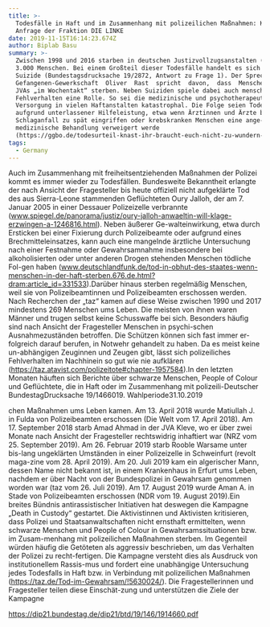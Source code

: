 ```yaml
---
title: >-
  Todesfälle in Haft und im Zusammenhang mit polizeilichen Maßnahmen: Kleine
  Anfrage der Fraktion DIE LINKE
date: 2019-11-15T16:14:23.674Z
author: Biplab Basu
summary: >-
  Zwischen 1998 und 2016 starben in deutschen Justizvollzugsanstalten (JVA) fast
  3.000 Menschen. Bei einem Großteil dieser Todesfälle handelt es sich um
  Suizide (Bundestagsdrucksache 19/2872, Antwort zu Frage 1). Der Sprecher der 
  Gefangenen-Gewerkschaft  Oliver  Rast  spricht  davon,  dass  Menschen  in
  JVAs „im Wochentakt“ sterben. Neben Suiziden spiele dabei auch menschli-ches
  Fehlverhalten eine Rolle. So sei die medizinische und psychotherapeuti-sche
  Versorgung in vielen Haftanstalten katastrophal. Die Folge seien Todesfäl-le
  aufgrund unterlassener Hilfeleistung, etwa wenn Ärztinnen und Ärzte bei ei-nem
  Schlaganfall zu spät eingriffen oder krebskranken Menschen eine ange-messene
  medizinische Behandlung verweigert werde
  (https://ggbo.de/todesurteil-knast-ihr-braucht-euch-nicht-zu-wundern-wenn-haeftlinge-sterben/).
tags:
  - Germany
---
```

Auch  im  Zusammenhang  mit  freiheitsentziehenden  Maßnahmen  der  Polizei kommt es immer wieder zu Todesfällen. Bundesweite Bekanntheit erlangte der nach Ansicht der Fragesteller bis heute offiziell nicht aufgeklärte Tod des aus Sierra-Leone stammenden Geflüchteten Oury Jalloh, der am 7. Januar 2005 in einer Dessauer Polizeizelle verbrannte (www.spiegel.de/panorama/justiz/oury-jalloh-anwaeltin-will-klage-erzwingen-a-1246816.html). Neben äußerer Ge-walteinwirkung, etwa durch Ersticken bei einer Fixierung durch Polizeibeamte oder aufgrund eines Brechmitteleinsatzes, kann auch eine mangelnde ärztliche Untersuchung nach einer Festnahme oder Gewahrsamnahme insbesondere bei alkoholisierten oder unter anderen Drogen stehenden Menschen tödliche Fol-gen haben (www.deutschlandfunk.de/tod-in-obhut-des-staates-wenn-menschen-in-der-haft-sterben.676.de.html?dram:article_id=331533).Darüber hinaus sterben regelmäßig Menschen, weil sie von Polizeibeamtinnen und Polizeibeamten erschossen werden. Nach Recherchen der „taz“ kamen auf diese Weise zwischen 1990 und 2017 mindestens 269 Menschen ums Leben. Die meisten von ihnen waren Männer und trugen selbst keine Schusswaffe bei sich. Besonders häufig sind nach Ansicht der Fragesteller Menschen in psychi-schen Ausnahmezuständen betroffen. Die Schützen können sich fast immer er-folgreich darauf berufen, in Notwehr gehandelt zu haben. Da es meist keine un-abhängigen Zeuginnen und Zeugen gibt, lässt sich polizeiliches Fehlverhalten im Nachhinein so gut wie nie aufklären (https://taz.atavist.com/polizeitote#chapter-1957584).In den letzten Monaten häuften sich Berichte über schwarze Menschen, People of Colour und Geflüchtete, die in Haft oder im Zusammenhang mit polizeili-Deutscher BundestagDrucksache 19/1466019. Wahlperiode31.10.2019

chen Maßnahmen ums Leben kamen. Am 13. April 2018 wurde Matiullah J. in Fulda  von  Polizeibeamten  erschossen  (Die  Welt  vom  17. April  2018).  Am 17. September 2018 starb Amad Ahmad in der JVA Kleve, wo er über zwei Monate nach Ansicht der Fragesteller rechtswidrig inhaftiert war (NRZ vom 25. September 2019). Am 26. Februar 2019 starb Rooble Warsame unter bis-lang ungeklärten Umständen in einer Polizeizelle in Schweinfurt (revolt maga-zine vom 28. April 2019). Am 20. Juli 2019 kam ein algerischer Mann, dessen Name nicht bekannt ist, in einem Krankenhaus in Erfurt ums Leben, nachdem er über Nacht von der Bundespolizei in Gewahrsam genommen worden war (taz vom 26. Juli 2019). Am 17. August 2019 wurde Aman A. in Stade von Polizeibeamten erschossen (NDR vom 19. August 2019).Ein  breites  Bündnis  antirassistischer  Initiativen  hat  deswegen  die  Kampagne „Death in Custody“ gestartet. Die Aktivistinnen und Aktivisten kritisieren, dass Polizei  und  Staatsanwaltschaften  nicht  ernsthaft  ermittelten,  wenn  schwarze Menschen und People of Colour in Gewahrsamssituationen bzw. im Zusam-menhang mit polizeilichen Maßnahmen sterben. Im Gegenteil würden häufig die Getöteten als aggressiv beschrieben, um das Verhalten der Polizei zu recht-fertigen. Die Kampagne versteht dies als Ausdruck von institutionellem Rassis-mus und fordert eine unabhängige Untersuchung jedes Todesfalls in Haft bzw. in Verbindung mit polizeilichen Maßnahmen (https://taz.de/Tod-im-Gewahrsam/!5630024/). Die Fragestellerinnen und Fragesteller teilen diese Einschät-zung und unterstützen die Ziele der Kampagne

<https://dip21.bundestag.de/dip21/btd/19/146/1914660.pdf>
